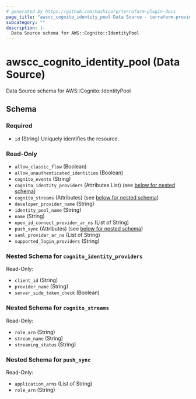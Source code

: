 ```yaml
---
# generated by https://github.com/hashicorp/terraform-plugin-docs
page_title: "awscc_cognito_identity_pool Data Source - terraform-provider-awscc"
subcategory: ""
description: |-
  Data Source schema for AWS::Cognito::IdentityPool
---
```


# awscc_cognito_identity_pool (Data Source)

Data Source schema for AWS::Cognito::IdentityPool



<!-- schema generated by tfplugindocs -->
## Schema

### Required

- `id` (String) Uniquely identifies the resource.

### Read-Only

- `allow_classic_flow` (Boolean)
- `allow_unauthenticated_identities` (Boolean)
- `cognito_events` (String)
- `cognito_identity_providers` (Attributes List) (see [below for nested schema](#nestedatt--cognito_identity_providers))
- `cognito_streams` (Attributes) (see [below for nested schema](#nestedatt--cognito_streams))
- `developer_provider_name` (String)
- `identity_pool_name` (String)
- `name` (String)
- `open_id_connect_provider_ar_ns` (List of String)
- `push_sync` (Attributes) (see [below for nested schema](#nestedatt--push_sync))
- `saml_provider_ar_ns` (List of String)
- `supported_login_providers` (String)

<a id="nestedatt--cognito_identity_providers"></a>
### Nested Schema for `cognito_identity_providers`

Read-Only:

- `client_id` (String)
- `provider_name` (String)
- `server_side_token_check` (Boolean)


<a id="nestedatt--cognito_streams"></a>
### Nested Schema for `cognito_streams`

Read-Only:

- `role_arn` (String)
- `stream_name` (String)
- `streaming_status` (String)


<a id="nestedatt--push_sync"></a>
### Nested Schema for `push_sync`

Read-Only:

- `application_arns` (List of String)
- `role_arn` (String)
